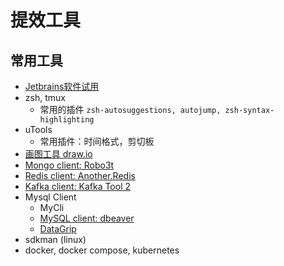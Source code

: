 # 提效工具

## 常用工具

- [Jetbrains软件试用](https://shimo.im/docs/WY3hd8Jt8KHgvVty/read)
- zsh, tmux 
    - 常用的插件 `zsh-autosuggestions, autojump, zsh-syntax-highlighting`
- uTools
    - 常用插件：时间格式，剪切板
- [画图工具 draw.io](https://github.com/jgraph/drawio-desktop/releases)
- [Mongo client: Robo3t](https://robomongo.org/download)
- [Redis client: Another.Redis](https://github.com/qishibo/AnotherRedisDesktopManager)
- [Kafka client: Kafka Tool 2](https://www.kafkatool.com/) 
- Mysql Client
    - MyCli
    - [MySQL client: dbeaver](https://github.com/dbeaver/dbeaver) 
    - [DataGrip](https://www.jetbrains.com/datagrip/) 
- sdkman (linux)
- docker, docker compose, kubernetes
